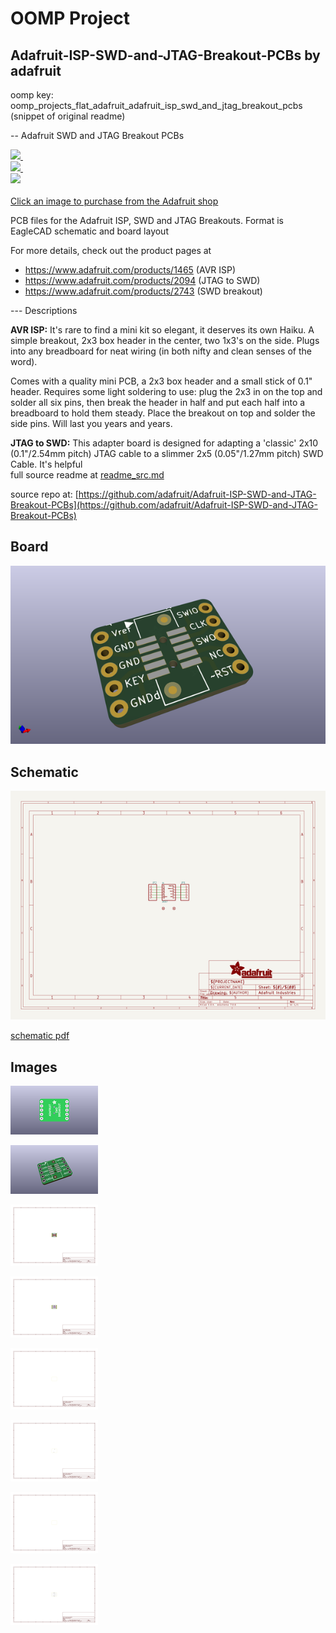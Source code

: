 # OOMP Project  
## Adafruit-ISP-SWD-and-JTAG-Breakout-PCBs  by adafruit  
  
oomp key: oomp_projects_flat_adafruit_adafruit_isp_swd_and_jtag_breakout_pcbs  
(snippet of original readme)  
  
-- Adafruit SWD and JTAG Breakout PCBs  
  
<a href="http://www.adafruit.com/products/1465"><img src="assets/1465.jpg?raw=true" width="275px">&nbsp;   
<a href="http://www.adafruit.com/products/2094"><img src="assets/2094.jpg?raw=true" width="275px">&nbsp;   
<a href="http://www.adafruit.com/products/2743"><img src="assets/2743.jpg?raw=true" width="275px"><br/>  
Click an image to purchase from the Adafruit shop</a>  
  
PCB files for the Adafruit ISP, SWD and JTAG Breakouts. Format is EagleCAD schematic and board layout  
  
For more details, check out the product pages at  
* https://www.adafruit.com/products/1465 (AVR ISP)  
* https://www.adafruit.com/products/2094 (JTAG to SWD)  
* https://www.adafruit.com/products/2743 (SWD breakout)  
  
--- Descriptions  
  
**AVR ISP:** It's rare to find a mini kit so elegant, it deserves its own Haiku. A simple breakout, 2x3 box header in the center, two 1x3's on the side. Plugs into any breadboard for neat wiring (in both nifty and clean senses of the word).  
  
Comes with a quality mini PCB, a 2x3 box header and a small stick of 0.1" header. Requires some light soldering to use: plug the 2x3 in on the top and solder all six pins, then break the header in half and put each half into a breadboard to hold them steady. Place the breakout on top and solder the side pins. Will last you years and years.  
  
**JTAG to SWD:** This adapter board is designed for adapting a 'classic' 2x10 (0.1"/2.54mm pitch) JTAG cable to a slimmer 2x5 (0.05"/1.27mm pitch) SWD Cable.  It's helpful  
  full source readme at [readme_src.md](readme_src.md)  
  
source repo at: [https://github.com/adafruit/Adafruit-ISP-SWD-and-JTAG-Breakout-PCBs](https://github.com/adafruit/Adafruit-ISP-SWD-and-JTAG-Breakout-PCBs)  
## Board  
  
[![working_3d.png](working_3d_600.png)](working_3d.png)  
## Schematic  
  
[![working_schematic.png](working_schematic_600.png)](working_schematic.png)  
  
[schematic pdf](working_schematic.pdf)  
## Images  
  
[![working_3D_bottom.png](working_3D_bottom_140.png)](working_3D_bottom.png)  
  
[![working_3D_top.png](working_3D_top_140.png)](working_3D_top.png)  
  
[![working_assembly_page_01.png](working_assembly_page_01_140.png)](working_assembly_page_01.png)  
  
[![working_assembly_page_02.png](working_assembly_page_02_140.png)](working_assembly_page_02.png)  
  
[![working_assembly_page_03.png](working_assembly_page_03_140.png)](working_assembly_page_03.png)  
  
[![working_assembly_page_04.png](working_assembly_page_04_140.png)](working_assembly_page_04.png)  
  
[![working_assembly_page_05.png](working_assembly_page_05_140.png)](working_assembly_page_05.png)  
  
[![working_assembly_page_06.png](working_assembly_page_06_140.png)](working_assembly_page_06.png)  

